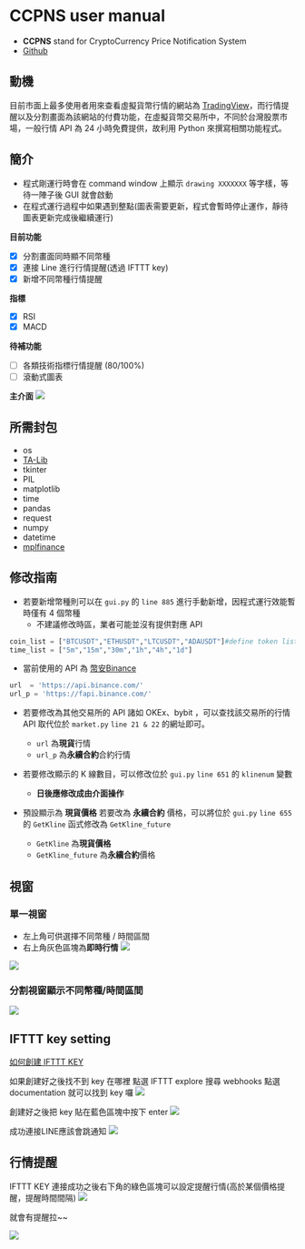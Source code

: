 # CCPNS user manual
- **CCPNS** stand for CryptoCurrency Price Notification System
- [Github](https://github.com/chiangkd/CCPNS)
## 動機

目前市面上最多使用者用來查看虛擬貨幣行情的網站為 [TradingView](https://tw.tradingview.com/)，而行情提醒以及分割畫面為該網站的付費功能，在虛擬貨幣交易所中，不同於台灣股票市場，一般行情 API 為 24 小時免費提供，故利用 Python 來撰寫相關功能程式。

## 簡介
- 程式剛運行時會在 command window 上顯示 `drawing XXXXXXX` 等字樣，等待一陣子後 GUI 就會啟動
- 在程式運行過程中如果遇到整點(圖表需要更新，程式會暫時停止運作，靜待圖表更新完成後繼續運行)

**目前功能**
- [x] 分割畫面同時顯不同幣種
- [x] 連接 Line 進行行情提醒(透過 IFTTT key)
- [x] 新增不同幣種行情提醒

**指標**
- [x] RSI
- [X] MACD

**待補功能**
- [ ] 各類技術指標行情提醒 (80/100%)
- [ ] 滾動式圖表

**主介面**
![](https://i.imgur.com/WYmmOZH.png)




## 所需封包

- os
- [TA-Lib](https://www.lfd.uci.edu/~gohlke/pythonlibs/#ta-lib)
- tkinter
- PIL
- matplotlib
- time
- pandas
- request
- numpy
- datetime
- [mplfinance](https://github.com/matplotlib/mplfinance)

## 修改指南

- 若要新增幣種則可以在 `gui.py` 的 `line 885` 進行手動新增，因程式運行效能暫時僅有 4 個幣種
    - 不建議修改時區，業者可能並沒有提供對應 API
```python
coin_list = ["BTCUSDT","ETHUSDT","LTCUSDT","ADAUSDT"]#define token list used in change img label
time_list = ["5m","15m","30m","1h","4h","1d"]
```

- 當前使用的 API 為 [幣安Binance](https://binance-docs.github.io/apidocs/spot/en/#change-log)
```python
url  = 'https://api.binance.com/'
url_p = 'https://fapi.binance.com/'
```
- 若要修改為其他交易所的 API 諸如 OKEx、bybit ，可以查找該交易所的行情 API 取代位於 `market.py` `line 21 & 22` 的網址即可。
    - `url` 為**現貨**行情
    - `url_p` 為**永續合約**合約行情

- 若要修改顯示的 K 線數目，可以修改位於 `gui.py` `line 651` 的 `klinenum` 變數
    - **日後應修改成由介面操作**

- 預設顯示為 **現貨價格** 若要改為 **永續合約** 價格，可以將位於 `gui.py` `line 655` 的 `GetKline` 函式修改為 `GetKline_future`
    - `GetKline` 為**現貨價格**
    - `GetKline_future` 為**永續合約**價格
## 視窗


### 單一視窗

- 左上角可供選擇不同幣種 / 時間區間
- 右上角灰色區塊為**即時行情**
![](https://i.imgur.com/O6kAMZl.png)

![](https://i.imgur.com/gBNQHdf.png)

### 分割視窗顯示不同幣種/時間區間

![](https://i.imgur.com/nqP3iRp.png)


## IFTTT key setting

[如何創建 IFTTT KEY](https://www.oxxostudio.tw/articles/201803/ifttt-line.html)

如果創建好之後找不到 key 在哪裡 點選 IFTTT explore 搜尋 webhooks 點選 documentation 就可以找到 key 囉
![](https://i.imgur.com/Wu5vB9d.png)

創建好之後把 key 貼在藍色區塊中按下 enter
![](https://i.imgur.com/ipp7onR.png)

成功連接LINE應該會跳通知
![](https://i.imgur.com/U8fBFPW.png)

## 行情提醒

IFTTT KEY 連接成功之後右下角的綠色區塊可以設定提醒行情(高於某個價格提醒，提醒時間間隔)
![](https://i.imgur.com/smNKhhC.png)

就會有提醒拉~~

![](https://i.imgur.com/nWgnx8Z.png)



